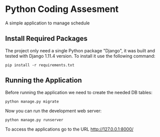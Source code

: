 # Python Coding Assesment
A simple application to manage schedule

## Install Required Packages

The project only need a single Python package "Django", it was built and
tested with Django 1.11.4 version. To install it use the following command:

    pip install -r requirements.txt

## Running the Application

Before running the application we need to create the needed DB tables:

    python manage.py migrate

Now you can run the development web server:

    python manage.py runserver

To access the applications go to the URL <http://127.0.0.1:8000/>

